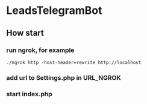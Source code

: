 # LeadsTelegramBot

## How start
### run ngrok, for example
    ./ngrok http -host-header=rewrite http://localhost
### add url to Settings.php in URL_NGROK
### start index.php
